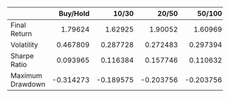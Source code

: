 |                  |   Buy/Hold |     10/30 |     20/50 |    50/100 |
|:-----------------|-----------:|----------:|----------:|----------:|
| Final Return     |   1.79624  |  1.62925  |  1.90052  |  1.60969  |
| Volatility       |   0.467809 |  0.287728 |  0.272483 |  0.297394 |
| Sharpe Ratio     |   0.093965 |  0.116384 |  0.157746 |  0.110632 |
| Maximum Drawdown |  -0.314273 | -0.189575 | -0.203756 | -0.203756 |